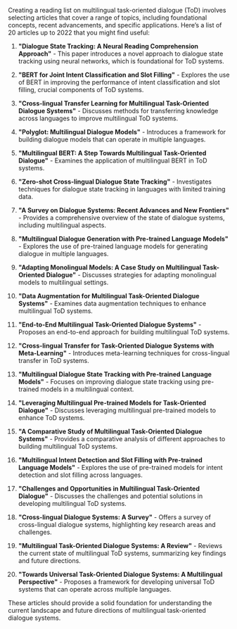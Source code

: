 Creating a reading list on multilingual task-oriented dialogue (ToD) involves selecting articles that cover a range of topics, including foundational concepts, recent advancements, and specific applications. Here’s a list of 20 articles up to 2022 that you might find useful:

1. **"Dialogue State Tracking: A Neural Reading Comprehension Approach"** - This paper introduces a novel approach to dialogue state tracking using neural networks, which is foundational for ToD systems.

2. **"BERT for Joint Intent Classification and Slot Filling"** - Explores the use of BERT in improving the performance of intent classification and slot filling, crucial components of ToD systems.

3. **"Cross-lingual Transfer Learning for Multilingual Task-Oriented Dialogue Systems"** - Discusses methods for transferring knowledge across languages to improve multilingual ToD systems.

4. **"Polyglot: Multilingual Dialogue Models"** - Introduces a framework for building dialogue models that can operate in multiple languages.

5. **"Multilingual BERT: A Step Towards Multilingual Task-Oriented Dialogue"** - Examines the application of multilingual BERT in ToD systems.

6. **"Zero-shot Cross-lingual Dialogue State Tracking"** - Investigates techniques for dialogue state tracking in languages with limited training data.

7. **"A Survey on Dialogue Systems: Recent Advances and New Frontiers"** - Provides a comprehensive overview of the state of dialogue systems, including multilingual aspects.

8. **"Multilingual Dialogue Generation with Pre-trained Language Models"** - Explores the use of pre-trained language models for generating dialogue in multiple languages.

9. **"Adapting Monolingual Models: A Case Study on Multilingual Task-Oriented Dialogue"** - Discusses strategies for adapting monolingual models to multilingual settings.

10. **"Data Augmentation for Multilingual Task-Oriented Dialogue Systems"** - Examines data augmentation techniques to enhance multilingual ToD systems.

11. **"End-to-End Multilingual Task-Oriented Dialogue Systems"** - Proposes an end-to-end approach for building multilingual ToD systems.

12. **"Cross-lingual Transfer for Task-Oriented Dialogue Systems with Meta-Learning"** - Introduces meta-learning techniques for cross-lingual transfer in ToD systems.

13. **"Multilingual Dialogue State Tracking with Pre-trained Language Models"** - Focuses on improving dialogue state tracking using pre-trained models in a multilingual context.

14. **"Leveraging Multilingual Pre-trained Models for Task-Oriented Dialogue"** - Discusses leveraging multilingual pre-trained models to enhance ToD systems.

15. **"A Comparative Study of Multilingual Task-Oriented Dialogue Systems"** - Provides a comparative analysis of different approaches to building multilingual ToD systems.

16. **"Multilingual Intent Detection and Slot Filling with Pre-trained Language Models"** - Explores the use of pre-trained models for intent detection and slot filling across languages.

17. **"Challenges and Opportunities in Multilingual Task-Oriented Dialogue"** - Discusses the challenges and potential solutions in developing multilingual ToD systems.

18. **"Cross-lingual Dialogue Systems: A Survey"** - Offers a survey of cross-lingual dialogue systems, highlighting key research areas and challenges.

19. **"Multilingual Task-Oriented Dialogue Systems: A Review"** - Reviews the current state of multilingual ToD systems, summarizing key findings and future directions.

20. **"Towards Universal Task-Oriented Dialogue Systems: A Multilingual Perspective"** - Proposes a framework for developing universal ToD systems that can operate across multiple languages.

These articles should provide a solid foundation for understanding the current landscape and future directions of multilingual task-oriented dialogue systems.